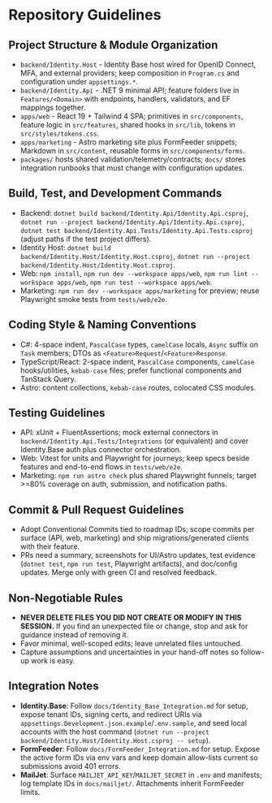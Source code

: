 # Repository Guidelines

## Project Structure & Module Organization
- `backend/Identity.Host` - Identity Base host wired for OpenID Connect, MFA, and external providers; keep composition in `Program.cs` and configuration under `appsettings.*`.
- `backend/Identity.Api` - .NET 9 minimal API; feature folders live in `Features/<Domain>` with endpoints, handlers, validators, and EF mappings together.
- `apps/web` - React 19 + Tailwind 4 SPA; primitives in `src/components`, feature logic in `src/features`, shared hooks in `src/lib`, tokens in `src/styles/tokens.css`.
- `apps/marketing` - Astro marketing site plus FormFeeder snippets; Markdown in `src/content`, reusable forms in `src/components/forms`.
- `packages/` hosts shared validation/telemetry/contracts; `docs/` stores integration runbooks that must change with configuration updates.

## Build, Test, and Development Commands
- Backend: `dotnet build backend/Identity.Api/Identity.Api.csproj`, `dotnet run --project backend/Identity.Api/Identity.Api.csproj`, `dotnet test backend/Identity.Api.Tests/Identity.Api.Tests.csproj` (adjust paths if the test project differs).
- Identity Host: `dotnet build backend/Identity.Host/Identity.Host.csproj`, `dotnet run --project backend/Identity.Host/Identity.Host.csproj`.
- Web: `npm install`, `npm run dev --workspace apps/web`, `npm run lint --workspace apps/web`, `npm run test --workspace apps/web`.
- Marketing: `npm run dev --workspace apps/marketing` for preview; reuse Playwright smoke tests from `tests/web/e2e`.

## Coding Style & Naming Conventions
- C#: 4-space indent, `PascalCase` types, `camelCase` locals, `Async` suffix on `Task` members; DTOs as `<Feature>Request`/`<Feature>Response`.
- TypeScript/React: 2-space indent, `PascalCase` components, `camelCase` hooks/utilities, `kebab-case` files; prefer functional components and TanStack Query.
- Astro: content collections, `kebab-case` routes, colocated CSS modules.

## Testing Guidelines
- API: xUnit + FluentAssertions; mock external connectors in `backend/Identity.Api.Tests/Integrations` (or equivalent) and cover Identity.Base auth plus connector orchestration.
- Web: Vitest for units and Playwright for journeys; keep specs beside features and end-to-end flows in `tests/web/e2e`.
- Marketing: `npm run astro check` plus shared Playwright funnels; target >=80% coverage on auth, submission, and notification paths.

## Commit & Pull Request Guidelines
- Adopt Conventional Commits tied to roadmap IDs; scope commits per surface (API, web, marketing) and ship migrations/generated clients with their feature.
- PRs need a summary, screenshots for UI/Astro updates, test evidence (`dotnet test`, `npm run test`, Playwright artifacts), and doc/config updates. Merge only with green CI and resolved feedback.

## Non-Negotiable Rules
- **NEVER DELETE FILES YOU DID NOT CREATE OR MODIFY IN THIS SESSION.** If you find an unexpected file or change, stop and ask for guidance instead of removing it.
- Favor minimal, well-scoped edits; leave unrelated files untouched.
- Capture assumptions and uncertainties in your hand-off notes so follow-up work is easy.

## Integration Notes
- **Identity.Base**: Follow `docs/Identity_Base_Integration.md` for setup, expose tenant IDs, signing certs, and redirect URIs via `appsettings.Development.json.example`/`.env.sample`, and seed local accounts with the host command (`dotnet run --project backend/Identity.Host/Identity.Host.csproj -- setup`).
- **FormFeeder**: Follow `docs/FormFeeder_Integration.md` for setup. Expose the active form IDs via env vars and keep domain allow-lists current so submissions avoid 401 errors.
- **MailJet**: Surface `MAILJET_API_KEY`/`MAILJET_SECRET` in `.env` and manifests; log template IDs in `docs/mailjet/`. Attachments inherit FormFeeder limits.
